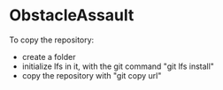 # ObstacleAssault

 To copy the repository:
 - create a folder
 - initialize lfs in it, with the git command "git lfs install"
 - copy the repository with "git copy url"
